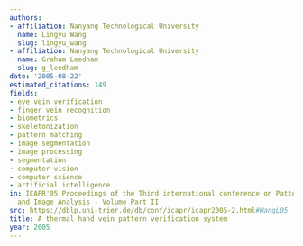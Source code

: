 ```yaml
---
authors:
- affiliation: Nanyang Technological University
  name: Lingyu Wang
  slug: lingyu_wang
- affiliation: Nanyang Technological University
  name: Graham Leedham
  slug: g_leedham
date: '2005-08-22'
estimated_citations: 149
fields:
- eye vein verification
- finger vein recognition
- biometrics
- skeletonization
- pattern matching
- image segmentation
- image processing
- segmentation
- computer vision
- computer science
- artificial intelligence
in: ICAPR'05 Proceedings of the Third international conference on Pattern Recognition
  and Image Analysis - Volume Part II
src: https://dblp.uni-trier.de/db/conf/icapr/icapr2005-2.html#WangL05
title: A thermal hand vein pattern verification system
year: 2005
---
```

